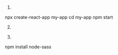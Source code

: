 1.

npx create-react-app my-app
cd my-app
npm start

2.

<link rel="stylesheet" href="https://stackpath.bootstrapcdn.com/bootstrap/4.1.3/css/bootstrap.min.css">
<link rel="stylesheet" href="https://stackpath.bootstrapcdn.com/font-awesome/4.7.0/css/font-awesome.min.css">

3.

npm install node-sass
